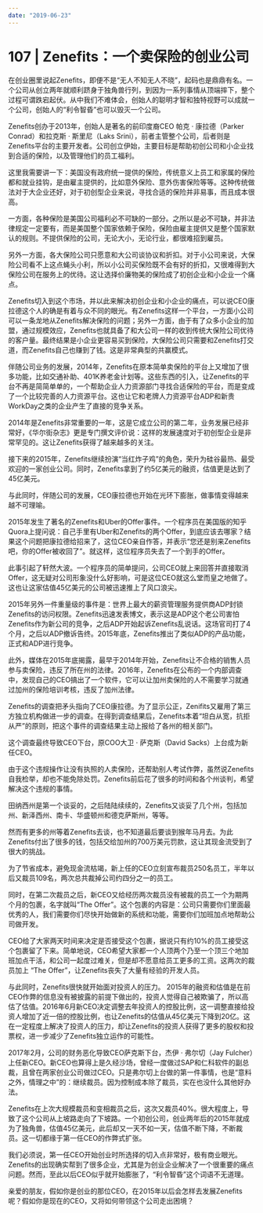 ```yaml
---
date: "2019-06-23"
---  
```

      
# 107 | Zenefits：一个卖保险的创业公司
在创业圈里说起Zenefits，即便不是“无人不知无人不晓”，起码也是鼎鼎有名。一个公司从创立两年就顺利跻身于独角兽行列，到因为一系列事情从顶端摔下，整个过程可谓跌宕起伏。从中我们不难体会，创始人的聪明才智和独特视野可以成就一个公司，创始人的“利令智昏”也可以毁灭一个公司。

Zenefits创办于2013年，创始人是著名的前印度裔CEO 帕克 · 康拉德（Parker Conrad）和拉克斯 · 斯里尼（Laks Srini），前者主管整个公司，后者则是Zenefits平台的主要开发者。公司创立伊始，主要目标是帮助初创公司和小企业找到合适的保险，以及管理他们的员工福利。

这里我需要讲一下：美国没有政府统一提供的保险，传统意义上员工和家属的保险都和就业挂钩，是由雇主提供的，比如意外保险、意外伤害保险等等。这种传统做法对于大企业还好，对于初创型企业来说，寻找合适的保险并非易事，而且成本很高。

一方面，各种保险是美国公司福利必不可缺的一部分。之所以是必不可缺，并非法律规定一定要有，而是美国整个国家依赖于保险，保险由雇主提供又是整个国家默认的规则。不提供保险的公司，无论大小，无论行业，都很难招到雇员。

另外一方面，各大保险公司只愿意和大公司谈协议和折扣。对于小公司来说，大保险公司看不上这点蝇头小利，所以小公司买保险既不会有好的折扣，又很难得到大保险公司在服务上的优待。这让选择价廉物美的保险成了初创企业和小企业一个痛点。

Zenefits切入到这个市场，并以此来解决初创企业和小企业的痛点，可以说CEO康拉德这个人的确是有着与众不同的眼光。有Zenefits这样一个平台，一方面小公司可以一条龙地从Zenefits解决保险的问题；另外一方面，由于有了众多小企业的加盟，通过规模效应，Zenefits也就具备了和大公司一样的收到传统大保险公司优待的客户量。最终结果是小企业更容易买到保险，大保险公司只需要和Zenefits打交道，而Zenefits自己也赚到了钱。这是非常典型的共赢模式。

伴随公司业务的发展，2014年，Zenefits在原本简单卖保险的平台上又增加了很多功能，比如交通补助、401K养老金计划等。这些东西的引入，让Zenefits的平台不再是简简单单的，一个帮助企业人力资源部门寻找合适保险的平台，而是变成了一个比较完善的人力资源平台。这也让它和老牌人力资源平台ADP和新贵WorkDay之类的企业产生了直接的竞争关系。

<!-- [[[read_end]]] -->

2014年是Zenefits非常重要的一年，这是它成立公司的第二年，业务发展已经非常好，《华尔街杂志》更是专门撰文评价说：这样的发展速度对于初创型企业是非常罕见的。这让Zenefits获得了越来越多的关注。

接下来的2015年，Zenefits继续扮演“当红炸子鸡”的角色，荣升为硅谷最热、最受欢迎的一家创业公司。同时，Zenefits拿到了约5亿美元的融资，估值更是达到了45亿美元。

与此同时，伴随公司的发展，CEO康拉德也开始在光环下膨胀，做事情变得越来越不可理喻。

2015年发生了著名的Zenefits和Uber的Offer事件。一个程序员在美国版的知乎Quora上提问说：自己手里有Uber和Zenefits的两个Offer，到底应该去哪家？结果这个问题把康拉德给招来了，这位CEO亲自作答，并表示“您还是别来Zenefits吧，你的Offer被收回了”。就这样，这位程序员失去了一个到手的Offer。

此事引起了轩然大波。一个程序员的简单提问，公司CEO就上来回答并直接取消Offer，这无疑对公司形象没什么好影响，可是这位CEO就这么堂而皇之地做了。这也让这家估值45亿美元的公司被迅速推上了风口浪尖。

2015年另外一件重量级的事件是：世界上最大的薪资管理服务提供商ADP封锁Zenefits的访问权限。Zenefits迅速发表博文，表示这是ADP这个老公司害怕Zenefits作为新公司的竞争，之后ADP开始起诉Zenefits乱说话。这场官司打了4个月，之后以ADP撤诉告终。2015年底，Zenefits推出了类似ADP的产品功能，正式和ADP进行竞争。

此外，媒体在2015年底揭露，最早于2014年开始，Zenefits让不合格的销售人员参与卖保险，违反了所在州的法律。2016年，Zenefits在公布的一个内部调查中，发现自己的CEO搞出了一个软件，它可以让加州卖保险的人不需要学习就通过加州的保险培训考核，违反了加州法律。

Zenefits的调查把矛头指向了CEO康拉德。为了显示公正，Zenifits又雇用了第三方独立机构做进一步的调查。在得到调查结果后，Zenefits本着“坦白从宽，抗拒从严”的原则，把这个事件的调查结果主动上报给了各州的相关部门。

这个调查最终导致CEO下台，原COO大卫 · 萨克斯（David Sacks）上台成为新任CEO。

由于这个违规操作让没有执照的人卖保险，还帮助别人考试作弊，虽然说Zenefits自我检举，却也不能免除处罚。Zenefits前后花了很多的时间和各个州谈判，希望解决这个违规的事情。

田纳西州是第一个谈妥的，之后陆陆续续的，Zenefits又谈妥了几个州，包括加州、新泽西州、南卡、华盛顿州和德克萨斯州，等等。

然而有更多的州等着Zenefits去谈，也不知道最后要谈到猴年马月去。为此Zenefits付出了很多的钱，包括交给加州的700万美元罚款，这让其现金流受到了很大的挑战。

为了节省成本，避免现金流枯竭，新上任的CEO立刻宣布裁员250名员工，半年以后又裁员109名，两次总共裁掉公司约四分之一的员工。

同时，在第二次裁员之后，新CEO又给经历两次裁员没有被裁的员工一个为期两个月的包裹，名字就叫“The Offer”。这个包裹的内容是：公司只需要你们里面最优秀的人，我们需要你们尽快开始做新的系统和功能，需要你们加班加点地帮助公司做开发。

CEO给了大家两天时间来决定是否接受这个包裹，据说只有约10\%的员工接受这个包裹留了下来。简单地说，CEO希望大家都一个人顶两个乃至一个顶三个地加班加点干活，和公司一起度过难关，但是却不愿意给员工更多的工资。这两次的裁员加上 “The Offer”，让Zenefits丧失了大量有经验的开发人员。

与此同时，Zenefits很快就开始面对投资人的压力。 2015年的融资和估值是在前CEO作弊的信息没有被披露的前提下做出的，投资人觉得自己被欺骗了，所以高估了估值。2016年6月新CEO决定调整去年投资人的控股比例，这一调整直接给投资人增加了近一倍的控股比例，也让Zenefits的估值从45亿美元下降到20亿。这在一定程度上解决了投资人的压力，却让Zenefits的投资人获得了更多的股权和投票权，进一步减少了Zenefits独立运作的可能性。

2017年2月，公司的财务恶化导致CEO萨克斯下台，杰伊 · 弗尔切（Jay Fulcher）上任新CEO。新CEO也算得上是久经沙场，曾经一度做过SAP和仁科软件的副总裁，且曾在两家创业公司做过CEO。只是弗尔切上台做的第一件事情，也是“意料之外，情理之中”的：继续裁员。因为控制成本除了裁员，实在也没什么其他好办法。

Zenefits在上次大规模裁员和变相裁员之后，这次又裁员40\%。很大程度上，导致了这个公司从上坡路走向了下坡路。一个初创公司，创业两年后的2015年就成为了独角兽，估值45亿美元，此后却又一天不如一天，估值不断下降，不断裁员。这一切都缘于第一任CEO的作弊式扩张。

我们必须说，第一任CEO开始创业时所选择的切入点非常好，极有商业眼光。Zenefits的出现确实帮到了很多企业，尤其是为创业企业解决了一个很重要的痛点问题。然而，至此以后CEO似乎就开始膨胀了，“利令智昏”这个词语不无道理。

亲爱的朋友，假如你是创业的那位CEO，在2015年以后会怎样去发展Zenefits呢？假如你是现在的CEO，又将如何带领这个公司走出困境？